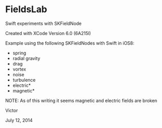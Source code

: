 FieldsLab
=========

Swift experiments with SKFieldNode

Created with XCode Version 6.0 (6A215l)

Example using the following SKFieldNodes with Swift in iOS8:

- spring
- radial gravity
- drag
- vortex
- noise
- turbulence
- electric*
- magnetic* 

NOTE: As of this writing it seems magnetic and electric fields are broken

Victor

July 12, 2014
